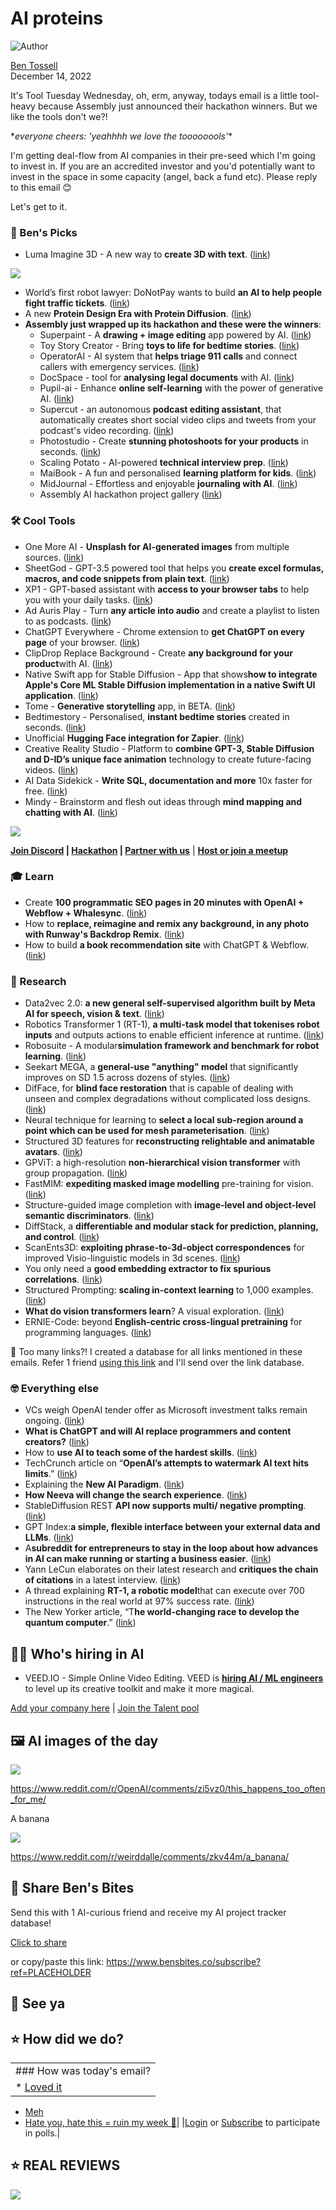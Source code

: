 # AI proteins

![Author](https://media.beehiiv.com/cdn-cgi/image/fit=scale-down,format=auto,onerror=redirect,quality=80/uploads/user/profile_picture/fc858b4d-39e3-4be1-abf4-2b55504e21a2/thumb_uJ4UYake_400x400.jpg)

[Ben Tossell](https://www.twitter.com/bentossell)\
December 14, 2022

It's Tool Tuesday Wednesday, oh, erm, anyway, todays email is a little tool-heavy because Assembly just announced their hackathon winners. But we like the tools don't we?!

\**everyone cheers: 'yeahhhh we love the toooooools'*\*

I'm getting deal-flow from AI companies in their pre-seed which I'm going to invest in. If you are an accredited investor and you'd potentially want to invest in the space in some capacity (angel, back a fund etc). Please reply to this email 😊

Let's get to it.

### **🤌 Ben's Picks**

- Luma Imagine 3D - A new way to **create 3D with text**. ([link](https://captures.lumalabs.ai/imagine))

![](https://media.beehiiv.com/cdn-cgi/image/fit=scale-down,format=auto,onerror=redirect,quality=80/uploads/asset/file/a0dd0ae3-2da7-48fa-a46b-97ff3b15b323/Screenshot_2022-12-14_at_13.07.16.png)

- World’s first robot lawyer: DoNotPay wants to build **an AI to help people fight traffic tickets**. ([link](https://www.theverge.com/2022/12/13/23505873/donotpay-negotiate-bills-ai-chatbot))
- A new **Protein Design Era with Protein Diffusion**. ([link](https://stephanheijl.com/rfdiffusion.html))
- **Assembly just wrapped up its hackathon and these were the winners**:
  - Superpaint - A **drawing + image editing** app powered by AI. ([link](https://superpaint.io/))
  - Toy Story Creator - Bring **toys to life for bedtime stories**. ([link](https://www.toystorycreator.com/))
  - OperatorAI - AI system that **helps triage 911 calls** and connect callers with emergency services. ([link](https://www.operatorai.tech/))
  - DocSpace - tool for **analysing legal documents** with AI. ([link](https://docspace.ai/))
  - Pupil-ai - Enhance **online self-learning** with the power of generative AI. ([link](https://devpost.com/software/pupil-ai))
  - Supercut - an autonomous **podcast editing assistant**, that automatically creates short social video clips and tweets from your podcast's video recording. ([link](https://supercut.vercel.app/))
  - Photostudio - Create **stunning photoshoots for your products** in seconds. ([link](https://product-photography.vercel.app/))
  - Scaling Potato - AI-powered **technical interview prep**. ([link](https://ai-interview.vercel.app/))
  - MaiBook - A fun and personalised **learning platform for kids**. ([link](https://maibook.co/))
  - MidJournal - Effortless and enjoyable **journaling with AI**. ([link](https://midjournal.herokuapp.com/))
  - Assembly AI hackathon project gallery ([link](https://assemblyai-hackathon.devpost.com/project-gallery))

### **🛠️ Cool Tools**

- One More AI - **Unsplash for AI-generated images** from multiple sources. ([link](https://onemoreai.com/))
- ​​SheetGod - GPT-3.5 powered tool that helps you **create excel formulas, macros, and code snippets from plain text**. ([link](https://www.boloforms.com/sheetgod/))
- XP1 - GPT-based assistant with **access to your browser tabs** to help you with your daily tasks. ([link](https://xp1.dust.tt/?ref=producthunt))
- Ad Auris Play - Turn **any article into audio** and create a playlist to listen to as podcasts. ([link](https://play.ad-auris.com/?ref=producthunt))
- ChatGPT Everywhere - Chrome extension to **get ChatGPT on every page** of your browser. ([link](https://chrome.google.com/webstore/detail/chatgpt-everywhere-google/jcpijhoapodijpdpnbpgjjmjlipbcmmp))
- ClipDrop Replace Background - Create **any background for your product**with AI. ([link](https://clipdrop.co/replace-background))
- Native Swift app for Stable Diffusion - App that shows**how to integrate Apple's Core ML Stable Diffusion implementation in a native Swift UI application**. ([link](https://github.com/huggingface/swift-coreml-diffusers))
- Tome - **Generative storytelling** app, in BETA. ([link](https://beta.tome.app/))
- Bedtimestory - Personalised, **instant bedtime stories** created in seconds. ([link](https://www.bedtimestory.ai/))
- Unofficial **Hugging Face integration for Zapier**. ([link](https://twitter.com/yoheinakajima/status/1602902350238453760))
- Creative Reality Studio - Platform to **combine GPT-3, Stable Diffusion and D-ID’s unique face animation** technology to create future-facing videos. ([link](https://studio.d-id.com/?ref=producthunt))
- ‍AI Data Sidekick - **Write SQL, documentation and more** 10x faster for free. ([link](https://www.airops.com/))
- Mindy - Brainstorm and flesh out ideas through **mind mapping and chatting with AI**. ([link](https://vzakharov.github.io/mindy/))

![](https://media.beehiiv.com/cdn-cgi/image/fit=scale-down,format=auto,onerror=redirect,quality=80/uploads/asset/file/94e8fd0e-bf20-4493-a607-23a8a3d87b8f/Fj3r5tsWIAE81ui.jpeg)

**[Join Discord](https://discord.gg/qd92NKjDdE) | [Hackathon](https://vanilla-peach-484.notion.site/Ben-s-Bites-AI-Hackathon-27k-324b3e8b3d474a12a2e828b7ac45f9f9) | [Partner with us](https://sponsor.bensbites.co/)** | [**Host or join a meetup**](https://meetups.bensbites.co/)

### **🎓 Learn**

- Create **100 programmatic SEO pages in 20 minutes with OpenAI + Webflow + Whalesync**. ([link](https://www.youtube.com/watch?v=SXnOeyO9kOQ))
- How to **replace, reimagine and remix any background, in any photo with Runway's Backdrop Remix**. ([link](https://twitter.com/runwayml/status/1602657819483947010))
- How to build **a book recommendation site** with ChatGPT & Webflow. ([link](https://www.youtube.com/watch?v=8_GD11Q-oGg))

### **🔬 Research**

- Data2vec 2.0: **a new general self-supervised algorithm built by Meta AI for speech, vision & text**. ([link](https://ai.facebook.com/blog/ai-self-supervised-learning-data2vec/?utm_source=twitter\&utm_medium=organic_social\&utm_id=blog\&utm_content=technical_deep_dive))
- Robotics Transformer 1 (RT-1), **a multi-task model that tokenises robot inputs** and outputs actions to enable efficient inference at runtime. ([link](https://ai.googleblog.com/2022/12/rt-1-robotics-transformer-for-real.html))
- Robosuite - A modular**simulation framework and benchmark for robot learning**. ([link](http://robosuite.ai/))
- Seekart MEGA, a **general-use "anything" model** that significantly improves on SD 1.5 across dozens of styles. ([link](https://huggingface.co/coreco/seek.art_MEGA))
- DifFace, for **blind face restoration** that is capable of dealing with unseen and complex degradations without complicated loss designs. ([link](https://arxiv.org/abs/2212.06512))
- Neural technique for learning to **select a local sub-region around a point which can be used for mesh parameterisation**. ([link](https://arxiv.org/abs/2212.06344))
- Structured 3D features for **reconstructing relightable and animatable avatars**. ([link](https://arxiv.org/abs/2212.06820))
- GPViT: a high-resolution **non-hierarchical vision transformer** with group propagation. ([link](https://arxiv.org/abs/2212.06795))
- FastMIM: **expediting masked image modelling** pre-training for vision. ([link](https://arxiv.org/abs/2212.06593))
- Structure-guided image completion with **image-level and object-level semantic discriminators**. ([link](https://arxiv.org/abs/2212.06310))
- DiffStack, a **differentiable and modular stack for prediction, planning, and control**. ([link](https://arxiv.org/abs/2212.06437))
- ScanEnts3D: **exploiting phrase-to-3d-object correspondences** for improved Visio-linguistic models in 3d scenes. ([link](https://arxiv.org/abs/2212.06250))
- You only need a **good embedding extractor to fix spurious correlations**. ([link](https://arxiv.org/abs/2212.06254))
- Structured Prompting: **scaling in-context learning** to 1,000 examples. ([link](https://arxiv.org/abs/2212.06713))
- **What do vision transformers learn**? A visual exploration. ([link](https://arxiv.org/abs/2212.06727))
- ERNIE-Code: beyond **English-centric cross-lingual pretraining** for programming languages. ([link](https://arxiv.org/abs/2212.06742))

👋 Too many links?! I created a database for all links mentioned in these emails. Refer 1 friend [using this link](https://www.bensbites.co/subscribe?ref=PLACEHOLDER) and I'll send over the link database.

### **🤓 Everything else**

- ​​VCs weigh OpenAI tender offer as Microsoft investment talks remain ongoing. ([link](https://www.newcomer.co/p/vcs-weigh-openai-tender-offer-as))
- **What is ChatGPT and will AI replace programmers and content creators?** ([link](https://www.youtube.com/watch?v=qmT5nDBhnx8))
- How to **use AI to teach some of the hardest skills**. ([link](https://oneusefulthing.substack.com/p/how-to-use-ai-to-teach-some-of-the))
- TechCrunch article on “**OpenAI’s attempts to watermark AI text hits limits**.” ([link](https://techcrunch.com/2022/12/10/openais-attempts-to-watermark-ai-text-hit-limits/))
- Explaining the **New AI Paradigm**. ([link](https://www.joincolossus.com/episodes/77957344/lowin-explaining-the-new-ai-paradigm?tab=transcript))
- **How Neeva will change the search experience**. ([link](https://twitter.com/RamaswmySridhar/status/1602334539216396288))
- StableDiffusion REST **API now supports multi/ negative prompting**. ([link](https://twitter.com/cantrell/status/1602692426560376832))
- GPT Index:**a simple, flexible interface between your external data and LLMs**. ([link](https://gpt-index.readthedocs.io/en/latest/))
- A**subreddit for entrepreneurs to stay in the loop about how advances in AI can make running or starting a business easier**. ([link](https://www.reddit.com/r/AIforEntrepreneurs/))
- Yann LeCun elaborates on their latest research and **critiques the chain of citations** in a latest interview. ([link](https://analyticsindiamag.com/angels-demons-of-ai/))
- A thread explaining **RT-1, a robotic model**that can execute over 700 instructions in the real world at 97% success rate. ([link](https://twitter.com/hausman_k/status/1602720768965898240))
- The New Yorker article, “T**he world-changing race to develop the quantum computer**.” ([link](https://www.newyorker.com/magazine/2022/12/19/the-world-changing-race-to-develop-the-quantum-computer))

## **🧑‍💻 Who's hiring in AI**

- VEED.IO - Simple Online Video Editing. VEED is **[hiring AI / ML engineers](https://veed.teamtailor.com/jobs/2145526-senior-software-engineer-ai-team)** to level up its creative toolkit and make it more magical.

[Add your company here](https://bensbites.pallet.com/hire) | [Join the Talent pool](https://bensbites.pallet.com/talent/welcome?referral=true\&step=welcome\&pallet=)

## **🖼 AI images of the day**

![](https://media.beehiiv.com/cdn-cgi/image/fit=scale-down,format=auto,onerror=redirect,quality=80/uploads/asset/file/024920e6-5221-4f2e-8f29-c4a08ded0793/he2gn5fge55a1.png)

<https://www.reddit.com/r/OpenAI/comments/zi5vz0/this_happens_too_often_for_me/>

A banana

![](https://media.beehiiv.com/cdn-cgi/image/fit=scale-down,format=auto,onerror=redirect,quality=80/uploads/asset/file/2d7a24e5-58ce-4c90-a592-ee7c27a0e164/dcnsfgtsxn5a1.jpg)

<https://www.reddit.com/r/weirddalle/comments/zkv44m/a_banana/>

## **🤗 Share Ben's Bites**

Send this with 1 AI-curious friend and receive my AI project tracker database!

[Click to share](https://www.bensbites.co/subscribe?ref=PLACEHOLDER)

or copy/paste this link: https://www.bensbites.co/subscribe?ref=PLACEHOLDER

## **👋 See ya**

## **⭐️ How did we do?**

||
|:---|
|### How was today's email?|
|\* [Loved it](https://www.bensbites.co/login)

- [Meh](https://www.bensbites.co/login)
- [Hate you, hate this = ruin my week 🥹](https://www.bensbites.co/login)|
  |[Login](https://www.bensbites.co/login) or [Subscribe](https://www.bensbites.co/subscribe) to participate in polls.|

## **⭐️ REAL** REVIEWS

![](https://media.beehiiv.com/cdn-cgi/image/fit=scale-down,format=auto,onerror=redirect,quality=80/uploads/asset/file/c8a91ecd-5477-493e-bb9d-9ed8f04bde24/Screenshot_2022-12-13_at_14.55.58.png)
